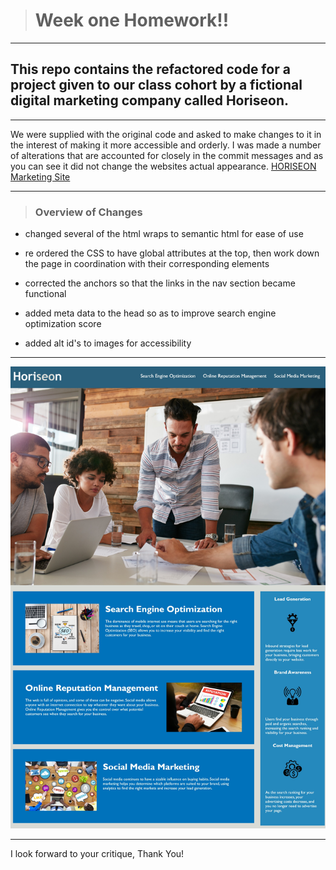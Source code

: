 ># Week one Homework!!
---
## This repo contains the refactored code for a project given to our class cohort by a fictional digital marketing company called Horiseon.
---
We were supplied with the original code and asked to make changes to it in the interest of making it more accessible and orderly. I was made a number of alterations that are accounted for closely in the commit messages and as you can see it did not change the websites actual appearance. [HORISEON Marketing Site]( https://jpeyton-hub.github.io/HoriSEOnHomework/)

---

>### Overview of Changes

- changed several of the html wraps to semantic html for ease of use

- re ordered the CSS to have global attributes at the top, then work down the page in coordination with their corresponding elements

- corrected the anchors so that the links in the nav section became functional

- added meta data to the head so as to improve search engine optimization score

- added alt id's to images for accessibility

---

![preview of the Horiseon site](Horiseonpreview.jpeg)

---

I look forward to your critique, Thank You!